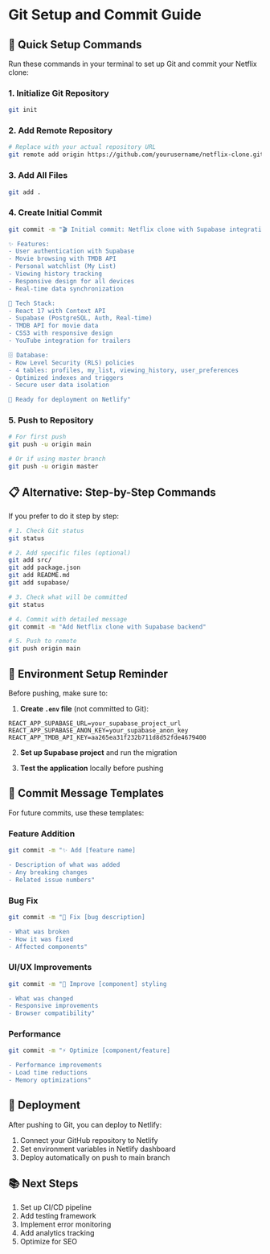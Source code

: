 # Git Setup and Commit Guide

## 🚀 Quick Setup Commands

Run these commands in your terminal to set up Git and commit your Netflix clone:

### 1. Initialize Git Repository
```bash
git init
```

### 2. Add Remote Repository
```bash
# Replace with your actual repository URL
git remote add origin https://github.com/yourusername/netflix-clone.git
```

### 3. Add All Files
```bash
git add .
```

### 4. Create Initial Commit
```bash
git commit -m "🎬 Initial commit: Netflix clone with Supabase integration

✨ Features:
- User authentication with Supabase
- Movie browsing with TMDB API
- Personal watchlist (My List)
- Viewing history tracking
- Responsive design for all devices
- Real-time data synchronization

🔧 Tech Stack:
- React 17 with Context API
- Supabase (PostgreSQL, Auth, Real-time)
- TMDB API for movie data
- CSS3 with responsive design
- YouTube integration for trailers

🗄️ Database:
- Row Level Security (RLS) policies
- 4 tables: profiles, my_list, viewing_history, user_preferences
- Optimized indexes and triggers
- Secure user data isolation

🎯 Ready for deployment on Netlify"
```

### 5. Push to Repository
```bash
# For first push
git push -u origin main

# Or if using master branch
git push -u origin master
```

## 📋 Alternative: Step-by-Step Commands

If you prefer to do it step by step:

```bash
# 1. Check Git status
git status

# 2. Add specific files (optional)
git add src/
git add package.json
git add README.md
git add supabase/

# 3. Check what will be committed
git status

# 4. Commit with detailed message
git commit -m "Add Netflix clone with Supabase backend"

# 5. Push to remote
git push origin main
```

## 🔧 Environment Setup Reminder

Before pushing, make sure to:

1. **Create `.env` file** (not committed to Git):
```env
REACT_APP_SUPABASE_URL=your_supabase_project_url
REACT_APP_SUPABASE_ANON_KEY=your_supabase_anon_key
REACT_APP_TMDB_API_KEY=aa265ea31f232b711d8d52fde4679400
```

2. **Set up Supabase project** and run the migration

3. **Test the application** locally before pushing

## 📝 Commit Message Templates

For future commits, use these templates:

### Feature Addition
```bash
git commit -m "✨ Add [feature name]

- Description of what was added
- Any breaking changes
- Related issue numbers"
```

### Bug Fix
```bash
git commit -m "🐛 Fix [bug description]

- What was broken
- How it was fixed
- Affected components"
```

### UI/UX Improvements
```bash
git commit -m "💄 Improve [component] styling

- What was changed
- Responsive improvements
- Browser compatibility"
```

### Performance
```bash
git commit -m "⚡ Optimize [component/feature]

- Performance improvements
- Load time reductions
- Memory optimizations"
```

## 🚀 Deployment

After pushing to Git, you can deploy to Netlify:

1. Connect your GitHub repository to Netlify
2. Set environment variables in Netlify dashboard
3. Deploy automatically on push to main branch

## 📚 Next Steps

1. Set up CI/CD pipeline
2. Add testing framework
3. Implement error monitoring
4. Add analytics tracking
5. Optimize for SEO